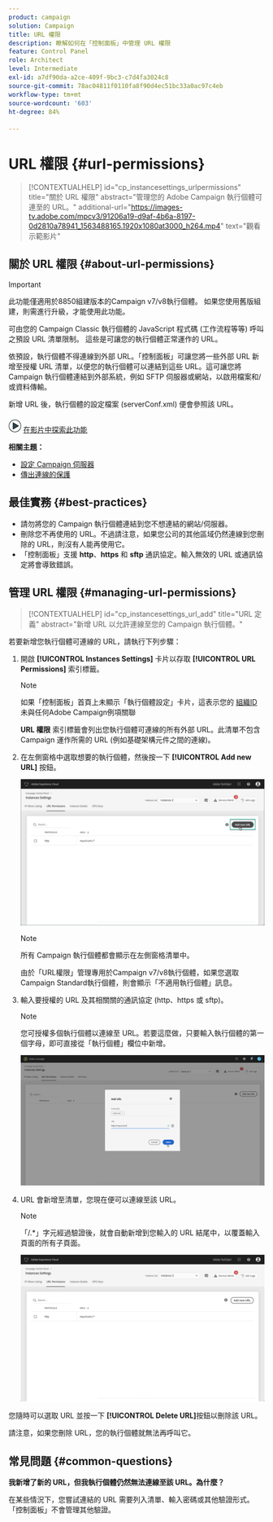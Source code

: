 ```yaml
---
product: campaign
solution: Campaign
title: URL 權限
description: 瞭解如何在「控制面板」中管理 URL 權限
feature: Control Panel
role: Architect
level: Intermediate
exl-id: a7df90da-a2ce-409f-9bc3-c7d4fa3024c8
source-git-commit: 78ac04811f0110fa8f90d4ec51bc33a0ac97c4eb
workflow-type: tm+mt
source-wordcount: '603'
ht-degree: 84%

---
```


# URL 權限 {#url-permissions}

>[!CONTEXTUALHELP]
>id="cp_instancesettings_urlpermissions"
>title="關於 URL 權限"
>abstract="管理您的 Adobe Campaign 執行個體可連至的 URL。"
>additional-url="https://images-tv.adobe.com/mpcv3/91206a19-d9af-4b6a-8197-0d2810a78941_1563488165.1920x1080at3000_h264.mp4" text="觀看示範影片"

## 關於 URL 權限 {#about-url-permissions}

>[!IMPORTANT]
>
>此功能僅適用於8850組建版本的Campaign v7/v8執行個體。 如果您使用舊版組建，則需進行升級，才能使用此功能。

可由您的 Campaign Classic 執行個體的 JavaScript 程式碼 (工作流程等等) 呼叫之預設 URL 清單限制。 這些是可讓您的執行個體正常運作的 URL。

依預設，執行個體不得連線到外部 URL。「控制面板」可讓您將一些外部 URL 新增至授權 URL 清單，以便您的執行個體可以連結到這些 URL。這可讓您將 Campaign 執行個體連結到外部系統，例如 SFTP 伺服器或網站，以啟用檔案和/或資料傳輸。

新增 URL 後，執行個體的設定檔案 (serverConf.xml) 便會參照該 URL。

![](assets/do-not-localize/how-to-video.png) [在影片中探索此功能](https://experienceleague.adobe.com/docs/campaign-classic-learn/control-panel/instance-settings/adding-url-permissions.html#instance-settings)

**相關主題：**

* [設定 Campaign 伺服器](https://experienceleague.adobe.com/docs/campaign-classic/using/installing-campaign-classic/additional-configurations/configuring-campaign-server.html)
* [傳出連線的保護](https://experienceleague.adobe.com/docs/campaign-classic/using/installing-campaign-classic/security-privacy/server-configuration.html#outgoing-connection-protection)

## 最佳實務 {#best-practices}

* 請勿將您的 Campaign 執行個體連結到您不想連結的網站/伺服器。
* 刪除您不再使用的 URL。不過請注意，如果您公司的其他區域仍然連線到您刪除的 URL，則沒有人能再使用它。
* 「控制面板」支援 **http**、**https** 和 **sftp** 通訊協定。輸入無效的 URL 或通訊協定將會導致錯誤。

## 管理 URL 權限 {#managing-url-permissions}

>[!CONTEXTUALHELP]
>id="cp_instancesettings_url_add"
>title="URL 定義"
>abstract="新增 URL 以允許連線至您的 Campaign 執行個體。"

若要新增您執行個體可連線的 URL，請執行下列步驟：

1. 開啟 **[!UICONTROL Instances Settings]** 卡片以存取 **[!UICONTROL URL Permissions]** 索引標籤。

   >[!NOTE]
   >
   >如果「控制面板」首頁上未顯示「執行個體設定」卡片，這表示您的 [組織ID](https://experienceleague.adobe.com/docs/core-services/interface/administration/organizations.html?lang=zh-Hant) 未與任何Adobe Campaign例項關聯
   >
   ><b><span class="uicontrol">URL 權限</span></b> 索引標籤會列出您執行個體可連線的所有外部 URL。此清單不包含 Campaign 運作所需的 URL (例如基礎架構元件之間的連線)。

1. 在左側窗格中選取想要的執行個體，然後按一下 **[!UICONTROL Add new URL]** 按鈕。

   ![](assets/add_url1.png)

   >[!NOTE]
   >
   >所有 Campaign 執行個體都會顯示在左側窗格清單中。
   >
   >由於「URL權限」管理專用於Campaign v7/v8執行個體，如果您選取Campaign Standard執行個體，則會顯示「不適用執行個體」訊息。

1. 輸入要授權的 URL 及其相關關的通訊協定 (http、https 或 sftp)。

   >[!NOTE]
   >
   >您可授權多個執行個體以連線至 URL。若要這麼做，只要輸入執行個體的第一個字母，即可直接從「執行個體」欄位中新增。

   ![](assets/add_url2.png)

1. URL 會新增至清單，您現在便可以連線至該 URL。

   >[!NOTE]
   >
   >「/.*」字元經過驗證後，就會自動新增到您輸入的 URL 結尾中，以覆蓋輸入頁面的所有子頁面。

   ![](assets/add_url_listnew.png)

您隨時可以選取 URL 並按一下 **[!UICONTROL Delete URL]**&#x200B;按鈕以刪除該 URL。

請注意，如果您刪除 URL，您的執行個體就無法再呼叫它。

## 常見問題 {#common-questions}

**我新增了新的 URL，但我執行個體仍然無法連線至該 URL。為什麼？**

在某些情況下，您嘗試連結的 URL 需要列入清單、輸入密碼或其他驗證形式。「控制面板」不會管理其他驗證。
